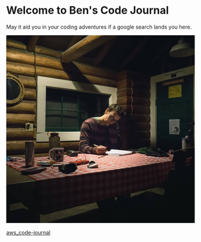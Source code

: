 # Welcome to Ben's Code Journal

May it aid you in your coding adventures if a google search lands you here. 

![journal_image](journal_image.jpg)

[aws_code-journal](http://code-journal-env.uqybjhyvda.us-west-2.elasticbeanstalk.com/code_journal/)